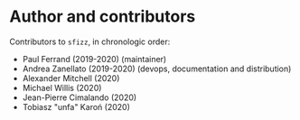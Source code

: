 # Author and contributors

Contributors to `sfizz`, in chronologic order:

- Paul Ferrand (2019-2020) (maintainer)
- Andrea Zanellato (2019-2020) (devops, documentation and distribution)
- Alexander Mitchell (2020)
- Michael Willis (2020)
- Jean-Pierre Cimalando (2020)
- Tobiasz "unfa" Karoń (2020)
